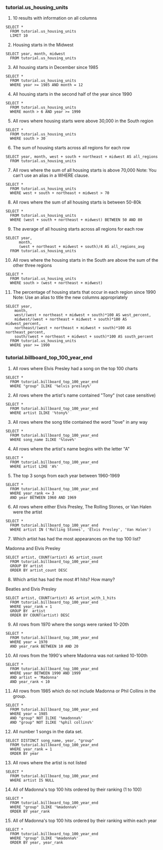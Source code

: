 ### tutorial.us_housing_units

1. 10 results with information on all columns

  ```
  SELECT *
    FROM tutorial.us_housing_units
    LIMIT 10
  ```

2. Housing starts in the Midwest

  ```
  SELECT year, month, midwest
    FROM tutorial.us_housing_units
  ```

3. All housing starts in December since 1985

  ```
  SELECT *
    FROM tutorial.us_housing_units
    WHERE year >= 1985 AND month = 12
  ```

4. All housing starts in the second half of the year since 1990

  ```
  SELECT *
    FROM tutorial.us_housing_units
    WHERE month > 6 AND year >= 1990
  ```

5. All rows where housing starts were above 30,000 in the South region

  ```
  SELECT *
    FROM tutorial.us_housing_units
    WHERE south > 30
  ```

6. The sum of housing starts across all regions for each row

  ```
  SELECT year, month, west + south + northeast + midwest AS all_regions
    FROM tutorial.us_housing_units
  ```

7. All rows where the sum of all housing starts is above 70,000 Note: You can't use an alias in a WHERE clause.

  ```
  SELECT *
    FROM tutorial.us_housing_units
    WHERE west + south + northeast + midwest > 70
  ```

8. All rows where the sum of all housing starts is between 50-80k

  ```
  SELECT *
    FROM tutorial.us_housing_units
    WHERE (west + south + northeast + midwest) BETWEEN 50 AND 80
  ```

9. The average of all housing starts across all regions for each row

  ```
  SELECT year,
        month,
        (west + northeast + midwest + south)/4 AS all_regions_avg
    FROM tutorial.us_housing_units
  ```

10. All rows where the housing starts in the South are above the sum of the other three regions

  ```
  SELECT *
    FROM tutorial.us_housing_units
    WHERE south > (west + northeast + midwest)
  ```

11. The percentage of housing starts that occur in each region since 1990 Note: Use an alias to title the new columns appropriately

  ```
  SELECT year,
      month,
      west/(west + northeast + midwest + south)*100 AS west_percent,
      midwest/(west + northeast + midwest + south)*100 AS midwest_percent,
      northeast/(west + northeast + midwest + south)*100 AS northeast_percent,
      south/(west + northeast + midwest + south)*100 AS south_percent
    FROM tutorial.us_housing_units
    WHERE year >= 1990
  ```
### tutorial.billboard_top_100_year_end

1. All rows where Elvis Presley had a song on the top 100 charts

  ```
  SELECT *
    FROM tutorial.billboard_top_100_year_end
    WHERE "group" ILIKE '%elvis presley%'
  ```

2. All rows where the artist's name contained "Tony" (not case sensitive)

  ```
  SELECT *
    FROM tutorial.billboard_top_100_year_end
    WHERE artist ILIKE '%tony%'
  ```

3. All rows where the song title contained the word "love" in any way

  ```
  SELECT *
    FROM tutorial.billboard_top_100_year_end
    WHERE song_name ILIKE '%love%'
  ```

4. All rows where the artist's name begins with the letter "A"

  ```
  SELECT *
    FROM tutorial.billboard_top_100_year_end
    WHERE artist LIKE 'A%'
  ```

5. The top 3 songs from each year between 1960-1969

  ```
  SELECT *
    FROM tutorial.billboard_top_100_year_end
    WHERE year_rank <= 3
    AND year BETWEEN 1960 AND 1969
  ```

6. All rows where either Elvis Presley, The Rolling Stones, or Van Halen were the artist

  ```
  SELECT *
    FROM tutorial.billboard_top_100_year_end
    WHERE artist IN ('Rolling Stones', 'Elvis Presley', 'Van Halen')
  ```

7. Which artist has had the most appearances on the top 100 list?

Madonna and Elvis Presley

  ```
  SELECT artist, COUNT(artist) AS artist_count
    FROM tutorial.billboard_top_100_year_end
    GROUP BY artist
    ORDER BY artist_count DESC
  ```

8. Which artist has had the most #1 hits? How many?

Beatles and Elvis Presley

  ```
  SELECT artist, COUNT(artist) AS artist_with_1_hits
    FROM tutorial.billboard_top_100_year_end
    WHERE year_rank = 1
    GROUP BY  artist
    ORDER BY COUNT(artist) DESC
  ```

9. All rows from 1970 where the songs were ranked 10-20th

  ```
  SELECT *
    FROM tutorial.billboard_top_100_year_end
    WHERE year = 1970
    AND year_rank BETWEEN 10 AND 20
  ```

10. All rows from the 1990's where Madonna was not ranked 10-100th

  ```
  SELECT *
    FROM tutorial.billboard_top_100_year_end
    WHERE year BETWEEN 1990 AND 1999
    AND artist = 'Madonna'
    AND year_rank < 10
  ```

11. All rows from 1985 which do not include Madonna or Phil Collins in the group.

  ```
  SELECT *
    FROM tutorial.billboard_top_100_year_end
    WHERE year = 1985
    AND "group" NOT ILIKE '%madonna%'
    AND "group" NOT ILIKE '%phil collins%'
  ```

12. All number 1 songs in the data set.

  ```
  SELECT DISTINCT song_name, year, "group"
    FROM tutorial.billboard_top_100_year_end
    WHERE year_rank = 1
    ORDER BY year
  ```

13. All rows where the artist is not listed

  ```
  SELECT *
    FROM tutorial.billboard_top_100_year_end
    WHERE artist IS NULL
  ```
14. All of Madonna's top 100 hits ordered by their ranking (1 to 100)

  ```
  SELECT *
    FROM tutorial.billboard_top_100_year_end
    WHERE "group" ILIKE '%madonna%'
    ORDER BY year_rank
  ```

15. All of Madonna's top 100 hits ordered by their ranking within each year

  ```
  SELECT *
    FROM tutorial.billboard_top_100_year_end
    WHERE "group" ILIKE '%madonna%'
    ORDER BY year, year_rank
  ```

